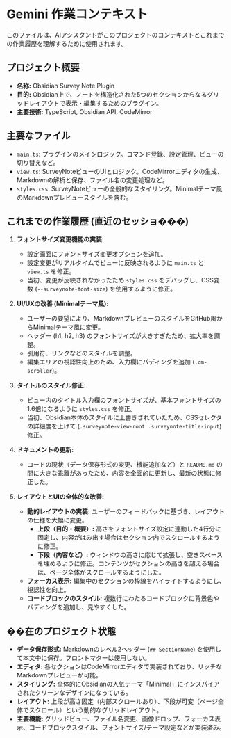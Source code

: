 # Gemini 作業コンテキスト

このファイルは、AIアシスタントがこのプロジェクトのコンテキストとこれまでの作業履歴を理解するために使用されます。

## プロジェクト概要

- **名称:** Obsidian Survey Note Plugin
- **目的:** Obsidian上で、ノートを構造化された5つのセクションからなるグリッドレイアウトで表示・編集するためのプラグイン。
- **主要技術:** TypeScript, Obsidian API, CodeMirror

## 主要なファイル

- `main.ts`: プラグインのメインロジック。コマンド登録、設定管理、ビューの切り替えなど。
- `view.ts`: SurveyNoteビューのUIとロジック。CodeMirrorエディタの生成、Markdownの解析と保存、ファイル名の変更処理など。
- `styles.css`: SurveyNoteビューの全般的なスタイリング。Minimalテーマ風のMarkdownプレビュースタイルを含む。

## これまでの作業履歴 (直近のセッショ���)

1.  **フォントサイズ変更機能の実装:**
    - 設定画面にフォントサイズ変更オプションを追加。
    - 設定変更がリアルタイムでビューに反映されるように `main.ts` と `view.ts` を修正。
    - 当初、変更が反映されなかったため `styles.css` をデバッグし、CSS変数 (`--surveynote-font-size`) を使用するように修正。

2.  **UI/UXの改善 (Minimalテーマ風):**
    - ユーザーの要望により、MarkdownプレビューのスタイルをGitHub風からMinimalテーマ風に変更。
    - ヘッダー (h1, h2, h3) のフォントサイズが大きすぎたため、拡大率を調整。
    - 引用符、リンクなどのスタイルを調整。
    - 編集エリアの視認性向上のため、入力欄にパディングを追加 (`.cm-scroller`)。

3.  **タイトルのスタイル修正:**
    - ビュー内のタイトル入力欄のフォントサイズが、基本フォントサイズの1.6倍になるように `styles.css` を修正。
    - 当初、Obsidian本体のスタイルに上書きされていたため、CSSセレクタの詳細度を上げて (`.surveynote-view-root .surveynote-title-input`) 修正。

4.  **ドキュメントの更新:**
    - コードの現状（データ保存形式の変更、機能追加など）と `README.md` の間に大きな乖離があったため、内容を全面的に更新し、最新の状態に修正した。

5.  **レイアウトとUIの全体的な改善:**
    - **動的レイアウトの実装:** ユーザーのフィードバックに基づき、レイアウトの仕様を大幅に変更。
        - **上段（目的・概要）:** 高さをフォントサイズ設定に連動した4行分に固定し、内容がはみ出す場合はセクション内でスクロールするように修正。
        - **下段（内容など）:** ウィンドウの高さに応じて拡張し、空きスペースを埋めるように修正。コンテンツがセクションの高さを超える場合は、ページ全体がスクロールするようにした。
    - **フォーカス表示:** 編集中のセクションの枠線をハイライトするようにし、視認性を向上。
    - **コードブロックのスタイル:** 複数行にわたるコードブロックに背景色やパディングを追加し、見やすくした。

## ��在のプロジェクト状態

- **データ保存形式:** Markdownのレベル2ヘッダー (`## SectionName`) を使用して本文中に保存。フロントマターは使用しない。
- **エディタ:** 各セクションはCodeMirrorエディタで実装されており、リッチなMarkdownプレビューが可能。
- **スタイリング:** 全体的にObsidianの人気テーマ「Minimal」にインスパイアされたクリーンなデザインになっている。
- **レイアウト:** 上段が高さ固定（内部スクロールあり）、下段が可変（ページ全体でスクロール）という動的なグリッドレイアウト。
- **主要機能:** グリッドビュー、ファイル名変更、画像ドロップ、フォーカス表示、コードブロックスタイル、フォントサイズ/テーマ設定などが実装済み。
